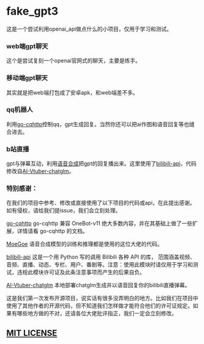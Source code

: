 # fake_gpt3

这是一个尝试利用openai_api做点什么的小项目，仅用于学习和测试。

### web端gpt聊天

这个是尝试复刻一个openai官网式的聊天，主要是练手。

### 移动端gpt聊天

其实就是把web端打包成了安卓apk，和web端差不多。

### qq机器人

利用[go-cqhttp](https://github.com/Mrs4s/go-cqhttp.git)控制qq，gpt生成回复。当然你还可以把ai作图和语音回复等也缝合进去。

### b站直播

gpt与弹幕互动，利用[语音合成](https://github.com/CjangCjengh/MoeGoe)把gpt的回复播出来。这里使用了[bilibili-api](https://github.com/Nemo2011/bilibili-api)，代码修改自[AI-Vtuber-chatglm](https://github.com/AliceNavigator/AI-Vtuber-chatglm)。


### 特别感谢：

在我们的项目中参考、修改或直接使用了以下项目的代码或api，在此提出感谢。如有侵权，请给我们提issue，我们会立刻处理。


[go-cqhttp](https://github.com/Mrs4s/go-cqhttp.git) go-cqhttp 兼容 OneBot-v11 绝大多数内容，并在其基础上做了一些扩展，详情请看 go-cqhttp 的文档。

[MoeGoe](https://github.com/CjangCjengh/MoeGoe) 语音合成模型的训练和推理都是使用的这位大佬的代码。

[bilibili-api](https://github.com/Nemo2011/bilibili-api) 这是一个用 Python 写的调用 Bilibili 各种 API 的库， 范围涵盖视频、音频、直播、动态、专栏、用户、番剧等。注意：使用此模块时请仅用于学习和测试，违规此模块许可证及此条注意事项而产生的后果自负。

[AI-Vtuber-chatglm](https://github.com/AliceNavigator/AI-Vtuber-chatglm) 本地部署chatglm生成并以语音回复你的bilibili直播弹幕。


这是我们第一次发布开源项目，说实话有很多没弄明白的地方。比如我们在项目中使用了其他作者的开源代码，但不知道我们怎样做才能符合他们的许可证规定。如果有哪些地方做的不对，还请各位大佬批评指正，我们一定会立刻修改。

## [MIT LICENSE](./LICENSE)
